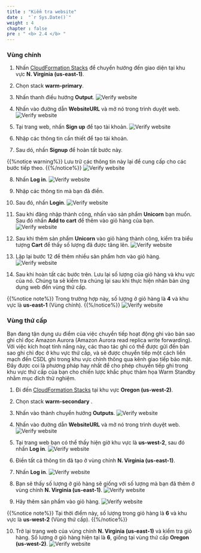 ```yaml
---
title : "Kiểm tra website"
date :  "`r Sys.Date()`" 
weight : 4
chapter : false
pre : " <b> 2.4 </b> "
---
```


### Vùng chính
1. Nhấn [CloudFormation Stacks](https://us-east-1.console.aws.amazon.com/cloudformation/home?region=us-east-1#/stacks/outputs?stackId=arn%3Aaws%3Acloudformation%3Aus-east-1%3A170074558790%3Astack%2Fwarm-primary%2Ff3b77310-a64e-11ee-a8d3-0e16b347cb43&filteringText=&filteringStatus=active&viewNested=true) để chuyển hướng đến giao diện tại khu vực **N. Virginia (us-east-1)**.
2. Chọn stack **warm-primary**.
3. Nhấn thanh điều hướng **Output**.
![Verify website](/images/2.preparation/2.4.verifywebsite/2.4.1verifywebsite.png?width=90pc)

4. Nhấn vào đường dẫn **WebsiteURL** và mở nó trong trình duyệt web.
![Verify website](/images/2.preparation/2.4.verifywebsite/2.4.2verifywebsite.png?width=90pc)

5. Tại trang web, nhấn **Sign up** để tạo tài khoản.
![Verify website](/images/2.preparation/2.4.verifywebsite/2.4.3verifywebsite.png?width=89pc)

6. Nhập các thông tin cần thiết để tạo tài khoản.
7. Sau dó, nhấn **Signup** để hoàn tất bước này.

{{%notice warning%}}
Lưu trữ các thông tin này lại để cung cấp cho các bước tiếp theo.
{{%/notice%}}
![Verify website](/images/2.preparation/2.4.verifywebsite/2.4.4verifywebsite.png?width=90pc)

8. Nhấn **Log in**.
![Verify website](/images/2.preparation/2.4.verifywebsite/2.4.5verifywebsite.png?width=89pc)
9. Nhập các thông tin mà bạn đã điền.
10. Sau đó, nhấn **Login**.
![Verify website](/images/2.preparation/2.4.verifywebsite/2.4.6verifywebsite.png?width=90pc)

11. Sau khi đăng nhập thành công, nhấn vào sản phẩm **Unicorn** bạn muốn. Sau đó nhấn **Add to cart** để thêm vào giỏ hàng của bạn.
![Verify website](/images/2.preparation/2.4.verifywebsite/2.4.7verifywebsite.png?width=90pc)

12. Sau khi thêm sản phẩm **Unicorn** vào giỏ hàng thành công, kiểm tra biểu tượng **Cart** để thấy số lượng đã được tăng lên.
![Verify website](/images/2.preparation/2.4.verifywebsite/2.4.8verifywebsite.png?width=90pc)

13. Lặp lại bước 12 để thêm nhiều sản phẩm hơn vào giỏ hàng.
![Verify website](/images/2.preparation/2.4.verifywebsite/2.4.9verifywebsite.png?width=90pc)

14. Sau khi hoàn tất các bước trên. Lưu lại số lượng của giỏ hàng và khu vực của nó. Chúng ta sẽ kiểm tra chúng lại sau khi thực hiện nhân bản ứng dụng web đến vùng thứ cấp.

{{%notice note%}}
Trong trường hợp này, số lượng ở giỏ hàng là **4** và khu vực là **us-east-1** (Vùng chính).
{{%/notice%}}
![Verify website](/images/2.preparation/2.4.verifywebsite/2.4.10verifywebsite.png?width=90pc)


### Vùng thứ cấp
Bạn đang tận dụng ưu điểm của việc chuyển tiếp hoạt động ghi vào bản sao ghi chỉ đọc Amazon Aurora (Amazon Aurora read replica write forwarding). Với việc kích hoạt tính nắng này, các thao tác ghi có thể được gửi đến bản sao ghi chỉ đọc ở khu vực thứ cấp, và sẽ được chuyển tiếp một cách liền mạch đến CSDL ghi trong khu vực chính thông qua kênh giao tiếp bảo mật. Đây được coi là phương pháp hay nhất để cho phép chuyển tiếp ghi trong khu vực thứ cấp của bạn cho chiến lược khắc phục thảm họa Warm Standby nhằm mục đích thử nghiệm.

1. Đi đến [CloudFormation Stacks](https://us-west-2.console.aws.amazon.com/cloudformation/home?region=us-west-2#/stacks/outputs?stackId=arn%3Aaws%3Acloudformation%3Aus-west-2%3A170074558790%3Astack%2Fwarm-secondary%2F382932c0-a7b4-11ee-b063-02dd47a763df&filteringText=&filteringStatus=active&viewNested=true) tại khu vực **Oregon (us-west-2)**.
2. Chọn stack **warm-secondary** .
3. Nhấn vào thành chuyển hướng **Outputs**.
![Verify website](/images/2.preparation/2.4.verifywebsite/2.4.11verifywebsite.png?width=90pc)

4. Nhấn vào đường dẫn **WebsiteURL** và mở nó trong trình duyệt web.
![Verify website](/images/2.preparation/2.4.verifywebsite/2.4.12verifywebsite.png?width=90pc)

5. Tại trang web bạn có thể thấy hiện giờ khu vực là **us-west-2**, sau đó nhấn **Log in**.
![Verify website](/images/2.preparation/2.4.verifywebsite/2.4.13verifywebsite.png?width=90pc)

6. Điền tất cả thông tin đã tạo ở vùng chính **N. Virginia (us-east-1)**.
7. Nhấn **Log in**.
![Verify website](/images/2.preparation/2.4.verifywebsite/2.4.14verifywebsite.png?width=90pc)

8. Bạn sẽ thấy số lượng ở giỏ hàng sẽ giống với số lượng mà bạn đã thêm ở vùng chính **N. Virginia (us-east-1)**.
![Verify website](/images/2.preparation/2.4.verifywebsite/2.4.15verifywebsite.png?width=90pc)

9. Hãy thêm sản phẩm vào giỏ hàng. 
![Verify website](/images/2.preparation/2.4.verifywebsite/2.4.16verifywebsite.png?width=90pc)

{{%notice note%}}
Tại thời điểm này, số lượng trong giỏ hàng là **6** và khu vực là **us-west-2** (Vùng thứ cấp).
{{%/notice%}}

10. Trở lại trang web của vùng chính **N. Virginia (us-east-1)** và kiểm tra giỏ hàng. Số lượng ở giỏ hàng hiện tại là **6**, giống tại vùng thứ cấp **Oregon (us-west-2)**.
![Verify website](/images/2.preparation/2.4.verifywebsite/2.4.17verifywebsite.png?width=90pc)